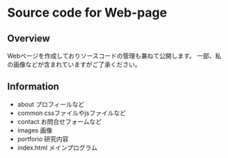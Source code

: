 # Source code for Web-page
 
Overview
-
Webページを作成しておりソースコードの管理も兼ねて公開します。
一部、私の画像などが含まれていますがご了承ください。

Information
-
- about
プロフィールなど
- common
cssファイルやjsファイルなど
- contact
お問合せフォームなど
- images
画像
- portforio
研究内容
- index.html
メインプログラム

